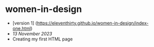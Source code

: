 # women-in-design
- [version 1] (https://eleventhirty.github.io/women-in-design/index-one.html)
- *13 November 2023*
- Creating my first HTML page
